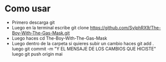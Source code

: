 # Como usar

- Primero descarga git
- Luego en la terminal escribe git clone https://github.com/SylphRX9/The-Boy-With-The-Gas-Mask.git
- Luego haces cd The-Boy-With-The-Gas-Mask
- Luego dentro de la carpeta si quieres subir un cambio haces git add . luego git commit -m "Y EL MENSAJE DE LOS CAMBIOS QUE HICISTE" luego git push origin mai
